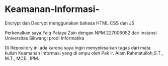 # Keamanan-Informasi-
Encrypt dan Decrypt menggunakan bahasa HTML CSS dan JS

Perkenalkan saya Faiq Pataya Zain dengan NPM 227006052 dari instansi Universitas Siliwangi prodi Informatika

Di Repository ini ada karena saya ingin menyelesaikan tugas dari mata kuliah Keamanan Informasi yang di ampu oleh Pak ir. Alam Rahmatulloh,S.T., M.T., MCE., IPM.
